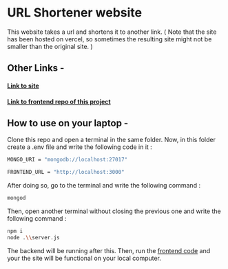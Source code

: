 # URL Shortener website

This website takes a url and shortens it to another link.
( Note that the site has been hosted on vercel, so sometimes the resulting site might not be smaller than the original site. )

## Other Links - 
#### [Link to site](https://url-beta-nine.vercel.app/)
#### [Link to frontend repo of this project](https://github.com/Siddhant-Baranwal/urlFrontend)

## How to use on your laptop - 
Clone this repo and open a terminal in the same folder. Now, in this folder create a .env file and write the following code in it :
```bash
MONGO_URI = "mongodb://localhost:27017"

FRONTEND_URL = "http://localhost:3000"
```

After doing so, go to the terminal and write the following command :
```bash
mongod
```

Then, open another terminal without closing the previous one and write the following command :
```bash
npm i
node .\\server.js
```

The backend will be running after this. 
Then, run the [frontend code](https://github.com/Siddhant-Baranwal/urlFrontend) and your the site will be functional on your local computer.